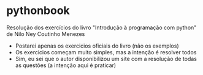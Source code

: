 # pythonbook

Resolução dos exercícios do livro "Introdução à programação com python" de Nilo Ney Coutinho Menezes

- Postarei apenas os exercicios oficiais do livro (não os exemplos)
- Os exercicios começam muito simples, mas a intenção é resolver todos
- Sim, eu sei que o autor disponibilizou um site com a resolução de todas as questões (a intenção aqui é praticar)
